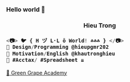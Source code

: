 ### Hello world 👋
<h3 align="center">Hieu Trong</h3>

<h3 align="left">

```js
<📷> 🐦 { H ヅ L·L ō World! ☘️☘️☘️ } </📷>
💜 Design/Programming @hieupgmr202
💙 Motivation/English @khautronghieu
💚 #Acctax/ #Spreadsheet ⇊
```
</h3>
<a href="https://sites.google.com/view/hieuacct202" target="_blank">💜 Green Grape Academy </a>
